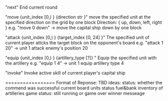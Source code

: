 "next"
    End current round 
        

"move {unit_index [0,) } {direction str }"
    move the specified unit at the specified direction on the grid by one block
        Direction: { up, down, left, right }
        e.g. "move 0 down" -> move the capital ship down by one block

"attack {unit_index [0,) } {target_index [0, 24] }"
    The specified unit of current player attcks the target block on the opponent's board
    e.g. "attack 1 20" -> unit 1 attack enemy's position 20

"equip {unit_index [0,) } {artillery_type [?]} "
    Equip the specified unit with the artillery
    e.g. "equip 1 4" -> unit 1 equip artillery type 4

"invoke"
    Invoke active skill of current player's capital ship


=================
Format of Reponse:
    TBD
    ideas: 
        status: whether the commend was successful
        current board
        units status
        fuel&bank
        inventory of artilleries
        game status: still running or game over
        winner
        messeage

        